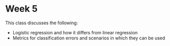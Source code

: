 
# Week 5

This class discusses the following:

* Logistic regression and how it differs from linear regression
* Metrics for classification errors and scenarios in which they can be used
